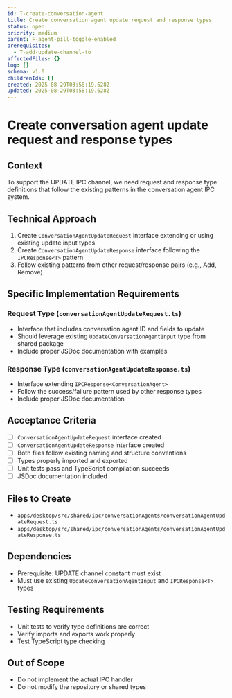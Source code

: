 ```yaml
---
id: T-create-conversation-agent
title: Create conversation agent update request and response types
status: open
priority: medium
parent: F-agent-pill-toggle-enabled
prerequisites:
  - T-add-update-channel-to
affectedFiles: {}
log: []
schema: v1.0
childrenIds: []
created: 2025-08-29T03:58:19.628Z
updated: 2025-08-29T03:58:19.628Z
---
```


# Create conversation agent update request and response types

## Context

To support the UPDATE IPC channel, we need request and response type definitions that follow the existing patterns in the conversation agent IPC system.

## Technical Approach

1. Create `ConversationAgentUpdateRequest` interface extending or using existing update input types
2. Create `ConversationAgentUpdateResponse` interface following the `IPCResponse<T>` pattern
3. Follow existing patterns from other request/response pairs (e.g., Add, Remove)

## Specific Implementation Requirements

### Request Type (`conversationAgentUpdateRequest.ts`)

- Interface that includes conversation agent ID and fields to update
- Should leverage existing `UpdateConversationAgentInput` type from shared package
- Include proper JSDoc documentation with examples

### Response Type (`conversationAgentUpdateResponse.ts`)

- Interface extending `IPCResponse<ConversationAgent>`
- Follow the success/failure pattern used by other response types
- Include proper JSDoc documentation

## Acceptance Criteria

- [ ] `ConversationAgentUpdateRequest` interface created
- [ ] `ConversationAgentUpdateResponse` interface created
- [ ] Both files follow existing naming and structure conventions
- [ ] Types properly imported and exported
- [ ] Unit tests pass and TypeScript compilation succeeds
- [ ] JSDoc documentation included

## Files to Create

- `apps/desktop/src/shared/ipc/conversationAgents/conversationAgentUpdateRequest.ts`
- `apps/desktop/src/shared/ipc/conversationAgents/conversationAgentUpdateResponse.ts`

## Dependencies

- Prerequisite: UPDATE channel constant must exist
- Must use existing `UpdateConversationAgentInput` and `IPCResponse<T>` types

## Testing Requirements

- Unit tests to verify type definitions are correct
- Verify imports and exports work properly
- Test TypeScript type checking

## Out of Scope

- Do not implement the actual IPC handler
- Do not modify the repository or shared types
